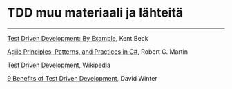 # TDD muu materiaali ja lähteitä

---

[Test Driven Development: By Example](https://www.amazon.com/Test-Driven-Development-Kent-Beck/dp/0321146530), Kent Beck

[Agile Principles, Patterns, and Practices in C\#](https://www.amazon.com/Agile-Principles-Patterns-Practices-C/dp/0131857258/ref=pd_sim_14_24?_encoding=UTF8&pd_rd_i=0131857258&pd_rd_r=G80BGWEHB5HMV067RWTW&pd_rd_w=VQaWo&pd_rd_wg=IQ8d4&psc=1&refRID=G80BGWEHB5HMV067RWTW), Robert C. Martin

[Test Driven Development](https://en.wikipedia.org/wiki/Test-driven_development), Wikipedia

[9 Benefits of Test Driven Development](https://www.madetech.com/blog/9-benefits-of-test-driven-development), David Winter

